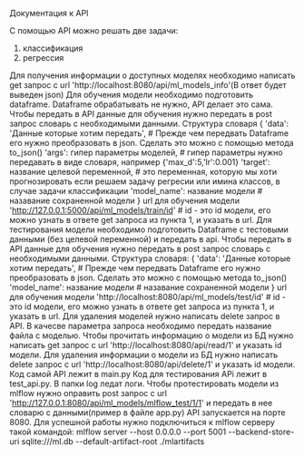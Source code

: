Документация к API 

С помощью API можно решать две задачи:
1) классификация
2) регрессия

Для получения информации о доступных моделях необходимо написать get запрос c url 'http://localhost:8080/api/ml_models_info'(В ответ будет выведен json)
Для обучения модели необходимо подготовить dataframe. Dataframe обрабатывать не нужно, API делает это сама. Чтобы передать в API данные для обучения нужно передать в post запрос словарь с необходимыми данными.
Структура словаря { 'data': 'Данные которые хотим передать', # Прежде чем передвать Dataframe его нужно преобразовать в json. Сделать это можно с помощью метода to_json() 'args': гипер параметры моделей, # гипер параметры нужно передавать в виде словаря, например {'max_d':5,'lr':0.001} 'target': название целевой переменной, # это переменная, которую мы хоти прогнозировать если решаем задачу регресии или имина классов, в случае задачи классификации 'model_name': название модели # назавание сохраненной модели } url для обучения модели 'http://127.0.0.1:5000/api/ml_models/train/id' # id - это id модели, его можно узнать в ответе get запроса из пункта 1, и указать в url.
Для тестирования модели необходимо подготовить Dataframe с тестовыми данными (без целевой переменной) и передать в api. Чтобы передать в API данные для обучения нужно передать в post запрос словарь с необходимыми данными. Структура словаря: { 'data': 'Данные которые хотим передать', # Прежде чем передвать Dataframe его нужно преобразовать в json. Сделать это можно с помощью метода to_json() 'model_name': название модели # назавание сохраненной модели } url для обучения модели 'http://localhost:8080/api/ml_models/test/id' # id - это id модели, его можно узнать в ответе get запроса из пункта 1, и указать в url.
Для удаления моделей нужно написать delete запрос в API. В качесве параметра запроса необходимо передать название файла с моделью.
Чтобы прочитать информацию о модели из БД нужно написать get запрос с url 'http://localhost:8080/api/read/1' и указать id модели.
Для удаления информации о модели из БД нужно написать delete запрос с url 'http://localhost:8080/api/delete/1' и указать id модели.
Код самой API лежит в main.py Код для тестирования APi лежит в test_api.py.
В папки log ледат логи.
Чтобы протестировать модели из mlflow нужно оправить post запрос с url 'http://127.0.0.1:8080/api/ml_models/mlflow_test/1/1' и передать в нее словарю с данными(пример в файле app.py)
API запускается на порте 8080.
Для успешной работы нужно подключиться к mlflow серверу такой командой: mlflow server --host 0.0.0.0 --port 5001 --backend-store-uri sqlite:///ml.db --default-artifact-root ./mlartifacts

